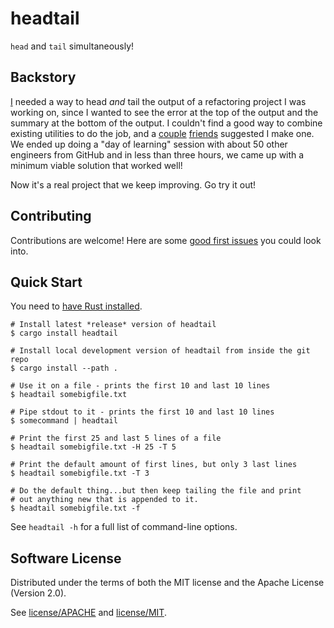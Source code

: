 # headtail

`head` and `tail` simultaneously!

## Backstory

[I](https://github.com/CleanCut) needed a way to head _and_ tail the output of a refactoring project I was working on, since I wanted to see the error at the top of the output and the summary at the bottom of the output. I couldn't find a good way to combine existing utilities to do the job, and a [couple](https://github.com/jorendorff) [friends](https://github.com/bensherman) suggested I make one. We ended up doing a "day of learning" session with about 50 other engineers from GitHub and in less than three hours, we came up with a minimum viable solution that worked well!

Now it's a real project that we keep improving. Go try it out!

## Contributing

Contributions are welcome! Here are some [good first issues](https://github.com/CleanCut/headtail/issues?q=is%3Aissue+is%3Aopen+label%3A%22good+first+issue%22) you could look into.

## Quick Start

You need to [have Rust installed](https://www.rust-lang.org/tools/install).

```shell
# Install latest *release* version of headtail
$ cargo install headtail

# Install local development version of headtail from inside the git repo
$ cargo install --path .
```

```
# Use it on a file - prints the first 10 and last 10 lines
$ headtail somebigfile.txt

# Pipe stdout to it - prints the first 10 and last 10 lines
$ somecommand | headtail

# Print the first 25 and last 5 lines of a file
$ headtail somebigfile.txt -H 25 -T 5

# Print the default amount of first lines, but only 3 last lines
$ headtail somebigfile.txt -T 3

# Do the default thing...but then keep tailing the file and print
# out anything new that is appended to it.
$ headtail somebigfile.txt -f
```

See `headtail -h` for a full list of command-line options.

## Software License

Distributed under the terms of both the MIT license and the Apache License (Version 2.0).

See [license/APACHE](license/APACHE) and [license/MIT](license/MIT).
